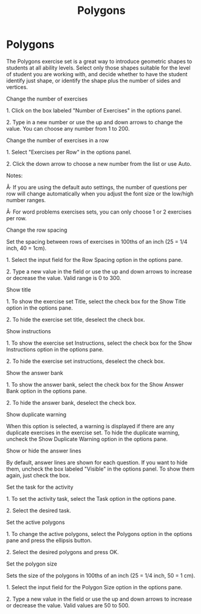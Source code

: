 ﻿---
title: Polygons
category: reference
---

# Polygons

The Polygons exercise set is a great way to introduce geometric shapes to students at all ability levels. Select only those shapes suitable for the level of student you are working with, and decide whether to have the student identify just shape, or identify the shape plus the number of sides and vertices.

Change the number of exercises

1\. Click on the box labeled "Number of Exercises" in the options panel.

2\. Type in a new number or use the up and down arrows to change the value. You can choose any number from 1 to 200.

Change the number of exercises in a row

1\. Select "Exercises per Row" in the options panel.

2\. Click the down arrow to choose a new number from the list or use Auto.

Notes:

Â· If you are using the default auto settings, the number of questions per row will change automatically when you adjust the font size or the low/high number ranges.

Â· For word problems exercises sets, you can only choose 1 or 2 exercises per row.

Change the row spacing

Set the spacing between rows of exercises in 100ths of an inch (25 = 1/4 inch, 40 = 1cm).

1\. Select the input field for the Row Spacing option in the options pane.

2\. Type a new value in the field or use the up and down arrows to increase or decrease the value. Valid range is 0 to 300.

Show title

1\. To show the exercise set Title, select the check box for the Show Title option in the options pane.

2\. To hide the exercise set title, deselect the check box.

Show instructions

1\. To show the exercise set Instructions, select the check box for the Show Instructions option in the options pane.

2\. To hide the exercise set instructions, deselect the check box.

Show the answer bank

1\. To show the answer bank, select the check box for the Show Answer Bank option in the options pane.

2\. To hide the answer bank, deselect the check box.

Show duplicate warning

When this option is selected, a warning is displayed if there are any duplicate exercises in the exercise set. To hide the duplicate warning, uncheck the Show Duplicate Warning option in the options pane.

Show or hide the answer lines

By default, answer lines are shown for each question. If you want to hide them, uncheck the box labeled "Visible" in the options panel. To show them again, just check the box.

Set the task for the activity

1\. To set the activity task, select the Task option in the options pane.

2\. Select the desired task.

Set the active polygons

1\. To change the active polygons, select the Polygons option in the options pane and press the ellipsis button.

2\. Select the desired polygons and press OK.

Set the polygon size

Sets the size of the polygons in 100ths of an inch (25 = 1/4 inch, 50 = 1 cm).

1\. Select the input field for the Polygon Size option in the options pane.

2\. Type a new value in the field or use the up and down arrows to increase or decrease the value. Valid values are 50 to 500.
